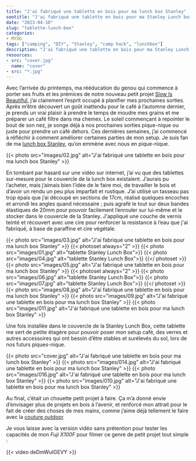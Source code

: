 ```yaml
---
title: "J'ai fabriqué une tablette en bois pour ma lunch box Stanley"
seotitle: "J'ai fabriqué une tablette en bois pour ma Stanley Lunch box - DIY"
date: "2023-04-10"
slug: "tablette-lunch-box"
categories:
- MYOG
tags: ["camping", "DIY", "Stanley", "camp hack", "lunchbox"]
description: "J'ai fabriqué une tablette en bois pour ma Stanley Lunch box - DIY"
resources:
- src: "cover.jpg"
  name: "cover"
- src: "*.jpg"
---
```

Avec l’arrivée du printemps, ma rééducation du genou qui commence à porter ses fruits et les prémices de notre nouveau petit projet [Slow Is Beautiful](http://slowisbeautiful.cool), j’ai clairement l’esprit occupé à planifier mes prochaines sorties. Après m’être découvert un goût inattendu pour le café à l’automne dernier, je prends un vrai plaisir à prendre le temps de moudre mes grains et me préparer un café filtre dans ma chemex. Le soleil commençant à repointer le bout de son nez, je songe déjà à nos prochaines sorties pique-nique ou juste pour prendre un café dehors. Ces dernières semaines, j’ai commencé à réfléchir à comment améliorer certaines parties de mon setup. Je suis fan de ma [lunch box Stanley](https://amzn.to/3MqZbPH), qu’on emmène avec nous en pique-nique.

{{< photo src="images/02.jpg" alt="J'ai fabriqué une tablette en bois pour ma lunch box Stanley" >}}

En tombant par hasard sur une vidéo sur internet, j’ai vu que des tablettes sur-mesure pour le couvercle de la lunch box existaient. J’aurais pu l’acheter, mais j’aimais bien l’idée de le faire moi, de travailler le bois et d’avoir un rendu un peu plus imparfait et rustique. J’ai utilisé un tasseau pas trop épais que j’ai découpé en sections de 17cm, réalisé quelques encoches et arrondi les angles quand nécessaire ; puis agrafé le tout sur deux bandes élastiques de 20mm pour pouvoir facilement l’enrouler sur lui-même et le stocker dans le couvercle de la Stanley. J'appliqué une couche de vernis teinté et récouvert avec une cire pour renforcer la resistance à l’eau que j'ai fabriqué, à base de paraffine et cire végétale.

{{< photo src="images/03.jpg" alt="J'ai fabriqué une tablette en bois pour ma lunch box Stanley" >}}
{{< photoset always="2" >}} {{< photo src="images/01.jpg" alt="tablette Stanley Lunch Box">}} {{< photo src="images/04.jpg" alt="tablette Stanley Lunch Box">}} {{</ photoset >}}
{{< photo src="images/05.jpg" alt="J'ai fabriqué une tablette en bois pour ma lunch box Stanley" >}}
{{< photoset always="2" >}} {{< photo src="images/06.jpg" alt="tablette Stanley Lunch Box">}} {{< photo src="images/07.jpg" alt="tablette Stanley Lunch Box">}} {{</ photoset >}}
{{< photo src="images/08.jpg" alt="J'ai fabriqué une tablette en bois pour ma lunch box Stanley" >}}
{{< photo src="images/09.jpg" alt="J'ai fabriqué une tablette en bois pour ma lunch box Stanley" >}}
{{< photo src="images/011.jpg" alt="J'ai fabriqué une tablette en bois pour ma lunch box Stanley" >}}

Une fois installée dans le couvercle de la Stanley Lunch Box, cette tablette me sert de petite étagère pour pouvoir poser mon setup café, des verres et autres accessoires qui ont besoin d’être stables et surélevés du sol, lors de nos futurs piques-nique.

{{< photo src="cover.jpg" alt="J'ai fabriqué une tablette en bois pour ma lunch box Stanley" >}}
{{< photo src="images/014.jpg" alt="J'ai fabriqué une tablette en bois pour ma lunch box Stanley" >}}
{{< photo src="images/016.jpg" alt="J'ai fabriqué une tablette en bois pour ma lunch box Stanley" >}}
{{< photo src="images/010.jpg" alt="J'ai fabriqué une tablette en bois pour ma lunch box Stanley" >}}

Au final, c’était un chouette petit projet à faire. Ça m’a donné envie d’envisager plus de projets en bois à l’avenir, et renforcé mon attrait pour le fait de créer des choses de mes mains, comme j’aime déjà tellement le faire avec la [couture outdoor](https://instagram.com/fieldpacks).

Je vous laisse avec la version vidéo sans prétention pour tester les capacités de mon *Fuji X100F* pour filmer ce genre de petit projet tout simple :

{{< video deDmWuIGEVY >}}
